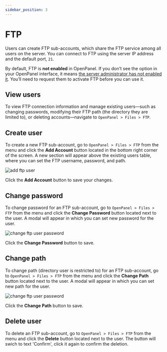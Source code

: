 ```yaml
---
sidebar_position: 3
---
```


# FTP

Users can create FTP sub-accounts, which share the FTP service among all users on the server. You can connect to FTP using the server IP address and the default port, `21`.

By default, FTP is **not enabled** in OpenPanel. If you don’t see the option in your OpenPanel interface, it means [the server administrator has not enabled it](/docs/admin/settings/openpanel/#ftp). You’ll need to request them to activate FTP before you can use it.

## View users

To view FTP connection information and manage existing users—such as changing passwords, modifying their FTP path (the directory they are limited to), or deleting accounts—navigate to `OpenPanel > Files > FTP`.

## Create user

To create a new FTP sub-account, go to `OpenPanel > Files > FTP` from the menu and click the **Add Account** button located in the bottom right corner of the screen. A new section will appear above the existing users table, where you can set the FTP username, password, and path.

![add ftp user](/img/panel/v1/files/add_ftp_acc.png)

Click the **Add Account** button to save your changes.

## Change password

To change password for an FTP sub-account, go to `OpenPanel > Files > FTP` from the menu and click the **Change Password** button located next to the user. A modal will appear in which you can set new password for the user.

![change ftp user password](/img/panel/v1/files/change_ftp_pass.png)

Click the **Change Password** button to save.

## Change path

To change path (directory user is restricted to) for an FTP sub-account, go to `OpenPanel > Files > FTP` from the menu and click the **Change Path** button located next to the user. A modal will appear in which you can set new path for the user.

![change ftp user password](/img/panel/v1/files/change_ftp_pass.png)

Click the **Change Path** button to save.

## Delete user

To delete an FTP sub-account, go to `OpenPanel > Files > FTP` from the menu and click the **Delete** button located next to the user. The button will swich to text 'Confirm', click it again to confirm the deletion.

